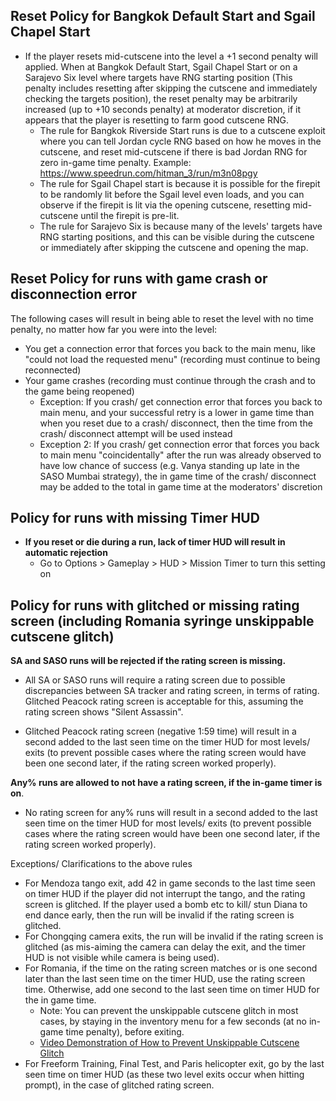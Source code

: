 ## Reset Policy for Bangkok Default Start and Sgail Chapel Start
  * If the player resets mid-cutscene into the level a +1 second penalty will applied. When at Bangkok Default Start, Sgail Chapel Start or on a Sarajevo Six level where targets have RNG starting position (This penalty includes resetting after skipping the cutscene and immediately checking the targets position), the reset penalty may be arbitrarily increased (up to +10 seconds penalty) at moderator discretion, if it appears that the player is resetting to farm good cutscene RNG.
    * The rule for Bangkok Riverside Start runs is due to a cutscene exploit where you can tell Jordan cycle RNG based on how he moves in the cutscene, and reset mid-cutscene if there is bad Jordan RNG for zero in-game time penalty.
Example: https://www.speedrun.com/hitman_3/run/m3n08pgy
    * The rule for Sgail Chapel start is because it is possible for the firepit to be randomly lit before the Sgail level even loads, and you can observe if the firepit is lit via the opening cutscene, resetting mid-cutscene until the firepit is pre-lit.
    * The rule for Sarajevo Six is because many of the levels' targets have RNG starting positions, and this can be visible during the cutscene or immediately after skipping the cutscene and opening the map. 

## Reset Policy for runs with game crash or disconnection error
The following cases will result in being able to reset the level with no time penalty, no matter how far you were into the level:
* You get a connection error that forces you back to the main menu, like "could not load the requested menu" (recording must continue to being reconnected)
* Your game crashes (recording must continue through the crash and to the game being reopened)
  * Exception: If you crash/ get connection error that forces you back to main menu, and your successful retry is a lower in game time than when you reset due to a crash/ disconnect, then the time from the crash/ disconnect attempt will be used instead
  * Exception 2: If you crash/ get connection error that forces you back to main menu "coincidentally" after the run was already observed to have low chance of success (e.g. Vanya standing up late in the SASO Mumbai strategy), the in game time of the crash/ disconnect may be added to the total in game time at the moderators' discretion

## Policy for runs with missing Timer HUD
* **If you reset or die during a run, lack of timer HUD will result in automatic rejection**
    * Go to Options > Gameplay > HUD > Mission Timer to turn this setting on

## Policy for runs with glitched or missing rating screen (including Romania syringe unskippable cutscene glitch)
**SA and SASO runs will be rejected if the rating screen is missing.**
* All SA or SASO runs will require a rating screen due to possible discrepancies between SA tracker and rating screen, in terms of rating. Glitched Peacock rating screen is acceptable for this, assuming the rating screen shows "Silent Assassin".

* Glitched Peacock rating screen (negative 1:59 time) will result in a second added to the last seen time on the timer HUD for most levels/ exits (to prevent possible cases where the rating screen would have been one second later, if the rating screen worked properly).

**Any% runs are allowed to not have a rating screen, if the in-game timer is on**. 
* No rating screen for any% runs will result in a second added to the last seen time on the timer HUD for most levels/ exits (to prevent possible cases where the rating screen would have been one second later, if the rating screen worked properly).

Exceptions/ Clarifications to the above rules
- For Mendoza tango exit, add 42 in game seconds to the last time seen on timer HUD if the player did not interrupt the tango, and the rating screen is glitched. If the player used a bomb etc to kill/ stun Diana to end dance early, then the run will be invalid if the rating screen is glitched.
- For Chongqing camera exits, the run will be invalid if the rating screen is glitched (as mis-aiming the camera can delay the exit, and the timer HUD is not visible while camera is being used).
- For Romania, if the time on the rating screen matches or is one second later than the last seen time on the timer HUD, use the rating screen time. Otherwise, add one second to the last seen time on timer HUD for the in game time.
  * Note: You can prevent the unskippable cutscene glitch in most cases, by staying in the inventory menu for a few seconds (at no in-game time penalty), before exiting. 
  * [Video Demonstration of How to Prevent Unskippable Cutscene Glitch](https://youtu.be/qk6z9Pg_Lxg?t=183)
- For Freeform Training, Final Test, and Paris helicopter exit, go by the last seen time on timer HUD (as these two level exits occur when hitting prompt), in the case of glitched rating screen.
